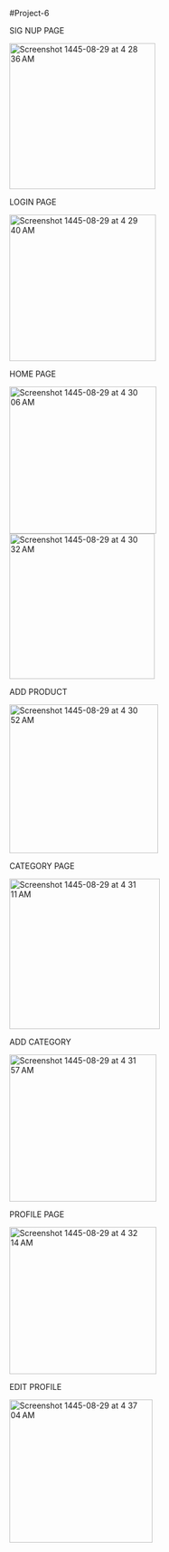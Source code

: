 #Project-6


SIG NUP PAGE 

<img width="258" alt="Screenshot 1445-08-29 at 4 28 36 AM" src="https://github.com/maramnaif/Project-6/assets/123784913/5ef50ef5-6ba9-4624-9aae-040722bd9b46">

LOGIN PAGE

<img width="259" alt="Screenshot 1445-08-29 at 4 29 40 AM" src="https://github.com/maramnaif/Project-6/assets/123784913/0cbfd4d3-8f62-4e10-bcf3-39363560508c">

HOME PAGE

<img width="260" alt="Screenshot 1445-08-29 at 4 30 06 AM" src="https://github.com/maramnaif/Project-6/assets/123784913/3e2a3907-b694-4b84-ac0f-1ef4b53f865b">

<img width="257" alt="Screenshot 1445-08-29 at 4 30 32 AM" src="https://github.com/maramnaif/Project-6/assets/123784913/920b9ee4-1325-47d8-8914-73f97631ed73">

ADD PRODUCT

<img width="263" alt="Screenshot 1445-08-29 at 4 30 52 AM" src="https://github.com/maramnaif/Project-6/assets/123784913/d4f2d3a1-0f7e-4992-a312-b727b2f50b8f">

CATEGORY PAGE

<img width="266" alt="Screenshot 1445-08-29 at 4 31 11 AM" src="https://github.com/maramnaif/Project-6/assets/123784913/596c6aab-7e08-4195-8fc6-da9a485c2b4d">

ADD CATEGORY

<img width="260" alt="Screenshot 1445-08-29 at 4 31 57 AM" src="https://github.com/maramnaif/Project-6/assets/123784913/04630739-c249-44a8-9977-6e5d2c361038">

PROFILE PAGE

<img width="260" alt="Screenshot 1445-08-29 at 4 32 14 AM" src="https://github.com/maramnaif/Project-6/assets/123784913/64f753ae-1bb5-4473-9151-54653aeefd18">


EDIT PROFILE

<img width="253" alt="Screenshot 1445-08-29 at 4 37 04 AM" src="https://github.com/maramnaif/Project-6/assets/123784913/b1ec692e-0548-40c7-af45-a71d59df9739">

